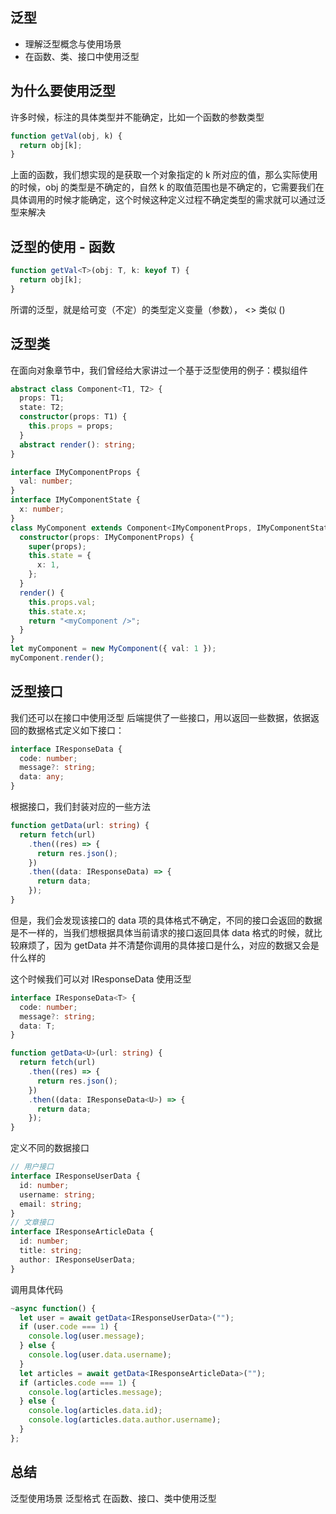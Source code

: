 ## 泛型

- 理解泛型概念与使用场景
- 在函数、类、接口中使用泛型

## 为什么要使用泛型

许多时候，标注的具体类型并不能确定，比如一个函数的参数类型

```ts
function getVal(obj, k) {
  return obj[k];
}
```

上面的函数，我们想实现的是获取一个对象指定的 k 所对应的值，那么实际使用的时候，obj 的类型是不确定的，自然 k 的取值范围也是不确定的，它需要我们在具体调用的时候才能确定，这个时候这种定义过程不确定类型的需求就可以通过泛型来解决

## 泛型的使用 - 函数

```ts
function getVal<T>(obj: T, k: keyof T) {
  return obj[k];
}
```

所谓的泛型，就是给可变（不定）的类型定义变量（参数）， <> 类似 ()

## 泛型类

在面向对象章节中，我们曾经给大家讲过一个基于泛型使用的例子：模拟组件

```ts
abstract class Component<T1, T2> {
  props: T1;
  state: T2;
  constructor(props: T1) {
    this.props = props;
  }
  abstract render(): string;
}

interface IMyComponentProps {
  val: number;
}
interface IMyComponentState {
  x: number;
}
class MyComponent extends Component<IMyComponentProps, IMyComponentState> {
  constructor(props: IMyComponentProps) {
    super(props);
    this.state = {
      x: 1,
    };
  }
  render() {
    this.props.val;
    this.state.x;
    return "<myComponent />";
  }
}
let myComponent = new MyComponent({ val: 1 });
myComponent.render();
```

## 泛型接口

我们还可以在接口中使用泛型
后端提供了一些接口，用以返回一些数据，依据返回的数据格式定义如下接口：

```ts
interface IResponseData {
  code: number;
  message?: string;
  data: any;
}
```

根据接口，我们封装对应的一些方法

```ts
function getData(url: string) {
  return fetch(url)
    .then((res) => {
      return res.json();
    })
    .then((data: IResponseData) => {
      return data;
    });
}
```

但是，我们会发现该接口的 data 项的具体格式不确定，不同的接口会返回的数据是不一样的，当我们想根据具体当前请求的接口返回具体 data 格式的时候，就比较麻烦了，因为 getData 并不清楚你调用的具体接口是什么，对应的数据又会是什么样的

这个时候我们可以对 IResponseData 使用泛型

```ts
interface IResponseData<T> {
  code: number;
  message?: string;
  data: T;
}
```

```ts
function getData<U>(url: string) {
  return fetch(url)
    .then((res) => {
      return res.json();
    })
    .then((data: IResponseData<U>) => {
      return data;
    });
}
```

定义不同的数据接口

```ts
// 用户接口
interface IResponseUserData {
  id: number;
  username: string;
  email: string;
}
// 文章接口
interface IResponseArticleData {
  id: number;
  title: string;
  author: IResponseUserData;
}
```

调用具体代码

```ts
~async function() {
  let user = await getData<IResponseUserData>("");
  if (user.code === 1) {
    console.log(user.message);
  } else {
    console.log(user.data.username);
  }
  let articles = await getData<IResponseArticleData>("");
  if (articles.code === 1) {
    console.log(articles.message);
  } else {
    console.log(articles.data.id);
    console.log(articles.data.author.username);
  }
};
```

## 总结

泛型使用场景
泛型格式
在函数、接口、类中使用泛型
